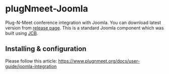 # plugNmeet-Joomla

Plug-N-Meet conference integration with Joomla. You can download latest version from [release page](https://github.com/mynaparrot/plugNmeet-Joomla/releases). This is a standard Joomla component which was built using [JCB](https://github.com/vdm-io/Joomla-Component-Builder).

## Installing & configuration

Please follow this article: https://www.plugnmeet.org/docs/user-guide/joomla-integration